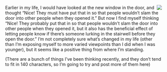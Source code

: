 <!--
.. title: New kinds of thoughts.
.. date: 2014-10-29 17:36:18
.. author: Blake Winton
.. tags: microblog, observations
-->

<img src="https://dl.dropboxusercontent.com/u/2301433/Weblog/WindowDoor.jpg"
align="right"/>Earlier in my life, I would have looked at the new window in the
door, and thought “Nice!  They must have put that in so that people wouldn’t
slam the door into other people when they opened it.”  But now I find myself
thinking “Nice! They probably put that in so that people wouldn’t slam the door
into other people when they opened it, but it also has the beneficial effect of
letting <span title="women">people</span> know if there’s someone lurking in the
stairwell before they open the door.”  I’m not completely sure what’s changed in
my life (other than I’m exposing myself to more varied viewpoints than I did
when I was younger), but it seems like a positive thing from where I’m standing.

(There are a bunch of things I’ve been thinking recently, and they don’t tend to
fit in 140 characters, so I’m going to try and post more of them here)

<br clear="all">
